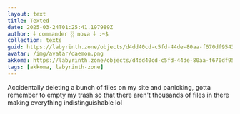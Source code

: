 ```yaml
---
layout: text
title: Texted
date: 2025-03-24T01:25:41.197989Z
author: ⸸ commander ░ nova ⸸ :~$
collection: texts
guid: https://labyrinth.zone/objects/d4dd40cd-c5fd-44de-80aa-f670df9543ef
avatar: /img/avatar/daemon.png
akkoma: https://labyrinth.zone/objects/d4dd40cd-c5fd-44de-80aa-f670df9543ef
tags: [akkoma, labyrinth-zone]
---
```


<p>Accidentally deleting a bunch of files on my site and panicking, gotta remember to empty my trash so that there aren't thousands of files in there making everything indistinguishable lol</p>